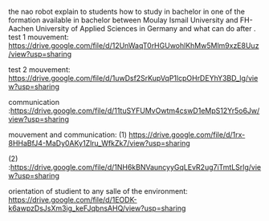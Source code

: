 the nao robot explain to students how to study in bachelor in one of the formation available in bachelor between Moulay Ismail University and FH-Aachen University of Applied Sciences in Germany and what can do after .
test 1 mouvement: https://drive.google.com/file/d/12UnWaqT0rHGUwohlKhMw5Mlm9xzE8Uuz/view?usp=sharing

test 2 mouvement: https://drive.google.com/file/d/1uwDsf2SrKupVqP1lcpOHrDEYhY3BD_lg/view?usp=sharing

communication :https://drive.google.com/file/d/11tuSYFUMvOwtm4cswD1eMpS12Yr5o6Jw/view?usp=sharing

mouvement and communication: (1) https://drive.google.com/file/d/1rx-8HHaBfJ4-MaDy0AKy1Zlru_WfkZk7/view?usp=sharing

  (2) :https://drive.google.com/file/d/1NH6kBNVauncyyGqLEvR2ug7iTmtLSrlg/view?usp=sharing
  
orientation of studient to any salle of the environment: https://drive.google.com/file/d/1EODK-k6awpzDsJsXm3ig_keFJqbnsAHQ/view?usp=sharing
